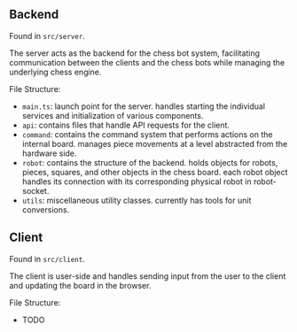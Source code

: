 ## Backend
Found in `src/server`.

The server acts as the backend for the chess bot system, facilitating communication between the clients and the chess bots while managing the underlying chess engine.

File Structure:
- `main.ts`: launch point for the server. handles starting the individual services and initialization of various components. 
- `api`: contains files that handle API requests for the client.
- `command`: contains the command system that performs actions on the internal board. manages piece movements at a level abstracted from the hardware side.
- `robot`: contains the structure of the backend. holds objects for robots, pieces, squares, and other objects in the chess board. each robot object handles its connection with its corresponding physical robot in robot-socket.
- `utils`: miscellaneous utility classes. currently has tools for unit conversions.

## Client
Found in `src/client`.

The client is user-side and handles sending input from the user to the client and updating the board in the browser.

File Structure:
- TODO

